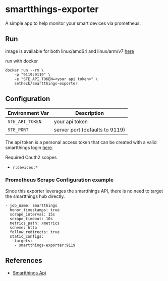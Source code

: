 # smartthings-exporter

A simple app to help monitor your smart devices via prometheus. 

## Run

image is available for both linux/amd64 and linux/arm/v7 [here](https://hub.docker.com/r/setheck/smartthings-exporter)

run with docker
```
docker run --rm \
    -p "9119:9119" \
    -e "STE_API_TOKEN=<your api token>" \
    setheck/smartthings-exporter
```

## Configuration

| Environment Var | Description                    |
|-----------------|--------------------------------|
| `STE_API_TOKEN` | your api token                 |
| `STE_PORT`      | server port (defaults to 9119) |

The api token is a personal access token that can be created with a valid smartthings login [here](https://account.smartthings.com/tokens).

Required Oauth2 scopes
* `r:devices:*`

### Prometheus Scrape Configuration example
Since this exporter leverages the smartthings API, there is no need to target the smartthings hub directly.
```
- job_name: smartthings
  honor_timestamps: true
  scrape_interval: 15s
  scrape_timeout: 10s
  metrics_path: /metrics
  scheme: http
  follow_redirects: true
  static_configs:
  - targets:
    - smartthings-exporter:9119
```

## References

* [Smartthings Api](https://developer.smartthings.com/docs/api/public)
